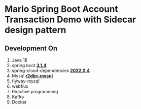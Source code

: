 # Marlo Spring Boot Account Transaction Demo with Sidecar design pattern

## Development On 

1. Java 18
2. spring boot <u><b><version>3.1.4</version></b></u>
3. spring-cloud-dependencies <u><b><version>2022.0.4</version></b></u>
4. Mysql <b><u>r2dbc-mysql</u></b>
5. flyway-mysql
6. webflux
7. Reactive programming
8. Kafka
9. Docker
   

